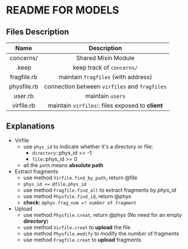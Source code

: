 README FOR MODELS
====================
Files Description
--------------------
| Name | Description |
|:----:|:-----------:|
| concerns/ | Shared Mixin Module |
| .keep | keep track of `concerns/` |
| fragfile.rb | maintain `fragfiles` (with address) |
| physfile.rb | connection between `virfiles` and `fragfiles` |
| user.rb | maintain `users` |
| virfile.rb | maintain `virfiles`:: files exposed to **client** |

Explanations
--------------------
* Virfile
	- use `phys_id` to indicate whether it's a directory or file:
		+ `directory`::phys_id == -1
		+ `file`::phys_id >= 0
	- all the `path` means **absolute path**
* Extract fragments
	- use method `Virfile.find_by_path`, return @file
	- `phys_id <= @file.phys_id`
	- use method `Fragfile.find_all` to extract fragments by *phys_id*
	- use method `Physfile.find_id`, return @phys
	- **check:** `@phys.frag_num =? number of fragment`
* Upload
	- use method `Physfile.creat`, return @phys (No need for an empty **directory**)
	- use method `Virfile.creat` to **upload** the file
	- use method `Physfile.modify` to modify the *number* of fragments
	- use method `Fragfile.creat` to **upload** fragments
